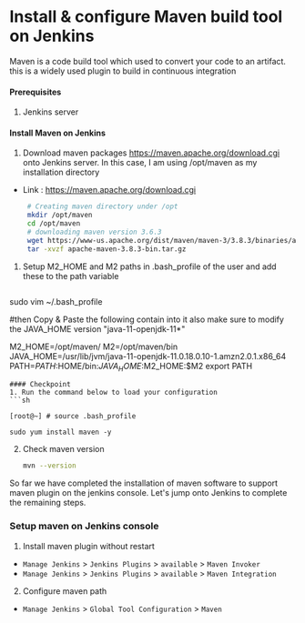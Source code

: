 #  Install & configure Maven build tool on Jenkins
Maven is a code build tool which used to convert your code to an artifact. this is a widely used plugin to build in continuous integration


#### Prerequisites
1. Jenkins server

#### Install Maven on Jenkins
1. Download maven packages https://maven.apache.org/download.cgi onto Jenkins server. In this case, I am using /opt/maven as my installation directory
 - Link : https://maven.apache.org/download.cgi
    ```sh
     # Creating maven directory under /opt
     mkdir /opt/maven
     cd /opt/maven
     # downloading maven version 3.6.3
     wget https://www-us.apache.org/dist/maven/maven-3/3.8.3/binaries/apache-maven-3.8.3-bin.tar.gz 
     tar -xvzf apache-maven-3.8.3-bin.tar.gz
     ```
	
1. Setup M2_HOME and M2 paths in .bash_profile of the user and add these to the path variable
   ```sh
sudo vim ~/.bash_profile
   
#then Copy & Paste the following contain into it also make sure to modify the JAVA_HOME version "java-11-openjdk-11*"
   
M2_HOME=/opt/maven/
M2=/opt/maven/bin
JAVA_HOME=/usr/lib/jvm/java-11-openjdk-11.0.18.0.10-1.amzn2.0.1.x86_64
PATH=$PATH:$HOME/bin:$JAVA_HOME:$M2_HOME:$M2
export PATH
   ```
#### Checkpoint 
1. Run the command below to load your configuration
```sh 

   [root@~] # source .bash_profile
   
   sudo yum install maven -y
```
2. Check maven version
  
    ```sh
    mvn --version
    ```
So far we have completed the installation of maven software to support maven plugin on the jenkins console. Let's jump onto Jenkins to complete the remaining steps. 

### Setup maven on Jenkins console
1. Install maven plugin without restart  
  - `Manage Jenkins` > `Jenkins Plugins` > `available` > `Maven Invoker`
  - `Manage Jenkins` > `Jenkins Plugins` > `available` > `Maven Integration`

2. Configure maven path
  - `Manage Jenkins` > `Global Tool Configuration` > `Maven`

